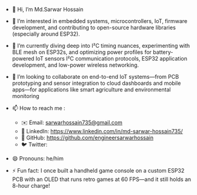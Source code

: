 - 👋 Hi, I’m Md.Sarwar Hossain
- 👀 I’m interested in embedded systems, microcontrollers, IoT, firmware development, and contributing to open-source hardware libraries (especially around ESP32).
- 🌱 I’m currently diving deep into I²C timing nuances, experimenting with BLE mesh on ESP32s, and optimizing power profiles for battery-powered IoT sensors I²C communication protocols, ESP32 application development, and low-power wireless networking.
- 💞️ I’m looking to collaborate on end-to-end IoT systems—from PCB prototyping and sensor integration to cloud dashboards and mobile apps—for applications like smart agriculture and environmental monitoring
- 📫 How to reach me :
  * ✉️ Email: sarwarhossain735@gmail.com
  * 🔗 LinkedIn: https://www.linkedin.com/in/md-sarwar-hossain735/
  * 🐙 GitHub: https://github.com/engineersarwarhossain
  * 🐦 Twitter: 
    
- 😄 Pronouns: he/him
- ⚡ Fun fact: I once built a handheld game console on a custom ESP32 PCB with an OLED that runs retro games at 60 FPS—and it still holds an 8-hour charge!



<!---
engineersarwarhossain/engineersarwarhossain is a ✨ special ✨ repository because its `README.md` (this file) appears on your GitHub profile.
You can click the Preview link to take a look at your changes.
--->
